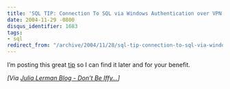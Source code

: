 ```yaml
---
title: 'SQL TIP: Connection To SQL via Windows Authentication over VPN'
date: 2004-11-29 -0800
disqus_identifier: 1683
tags:
- sql
redirect_from: "/archive/2004/11/28/sql-tip-connection-to-sql-via-windows-authentication-over-vpn.aspx/"
---
```


I’m posting this great
[tip](http://sqljunkies.com/WebLog/roman/archive/2004/11/28/5296.aspx "Connection to SQL")
so I can find it later and for your benefit.

*[Via [Julia Lerman Blog - Don’t Be
Iffy...](http://www.thedatafarm.com/blog/PermaLink.aspx?guid=52ecf26f-f9d5-457f-9438-360a029aefcd "Julia Lerman")]*

